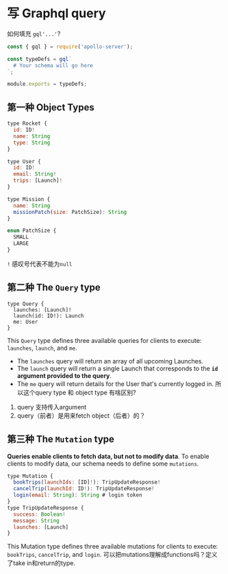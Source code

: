 # 写 Graphql query 
如何填充 `gql'...'`?
```js
const { gql } = require('apollo-server');

const typeDefs = gql`
  # Your schema will go here
`;

module.exports = typeDefs;
```

## 第一种 Object Types   
```js
type Rocket {
  id: ID!
  name: String
  type: String
}

type User {
  id: ID!
  email: String!
  trips: [Launch]!
}

type Mission {
  name: String
  missionPatch(size: PatchSize): String
}

enum PatchSize {
  SMALL
  LARGE
}
```
`!` 感叹号代表不能为`null`

## 第二种 The `Query` type
```
type Query {
  launches: [Launch]!
  launch(id: ID!): Launch
  me: User
}
```
This `Query` type defines three available queries for clients to execute: `launches`, `launch`, and `me`.

- The `launches` query will return an array of all upcoming Launches.
- The `launch` query will return a single Launch that corresponds to the **`id` argument provided to the query**.
- The `me` query will return details for the User that's currently logged in.
所以这个query type 和 object type 有啥区别?
1. query 支持传入argument
2. query（前者）是用来fetch object（后者）的？
## 第三种 The `Mutation` type
**Queries enable clients to fetch data, but not to modify data**. To enable clients to modify data, our schema needs to define some `mutations`.
```js
type Mutation {
  bookTrips(launchIds: [ID]!): TripUpdateResponse!
  cancelTrip(launchId: ID!): TripUpdateResponse!
  login(email: String): String # login token
}
type TripUpdateResponse {
  success: Boolean!
  message: String
  launches: [Launch]
}
```
This Mutation type defines three available mutations for clients to execute: `bookTrips`, `cancelTrip`, and `login`.
可以把mutations理解成functions吗？定义了take in和return的type.
